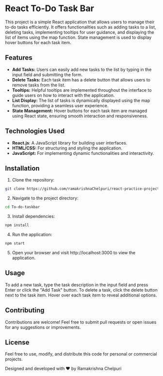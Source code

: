 # React To-Do Task Bar

This project is a simple React application that allows users to manage their to-do tasks efficiently. It offers functionalities such as adding tasks to a list, deleting tasks, implementing tooltips for user guidance, and displaying the list of items using the map function. State management is used to display hover buttons for each task item.

## Features
- **Add Tasks:** Users can easily add new tasks to the list by typing in the input field and submitting the form.
- **Delete Tasks:** Each task item has a delete button that allows users to remove tasks from the list.
- **Tooltips:** Helpful tooltips are implemented throughout the interface to guide users on how to interact with the application.
- **List Display:** The list of tasks is dynamically displayed using the map function, providing a seamless user experience.
- **State Management:** Hover buttons for each task item are managed using React state, ensuring smooth interaction and responsiveness.

## Technologies Used
- **React.js**: A JavaScript library for building user interfaces.
- **HTML/CSS:** For structuring and styling the application.
- **JavaScript:** For implementing dynamic functionalities and interactivity.

## Installation
1. Clone the repository:

```bash
git clone https://github.com/ramakrishnaChelpuri/react-practice-projects.git
```

2. Navigate to the project directory:

```bash
cd To-do-taskbar
```

3. Install dependencies:

```bash
npm install
```

4. Run the application:

```bash
npm start
```

5. Open your browser and visit http://localhost:3000 to view the application.

## Usage
To add a new task, type the task description in the input field and press Enter or click the "Add Task" button.
To delete a task, click the delete button next to the task item.
Hover over each task item to reveal additional options.

## Contributing
Contributions are welcome! Feel free to submit pull requests or open issues for any suggestions or improvements.

## License
Feel free to use, modify, and distribute this code for personal or commercial projects.

Designed and developed with ❤️ by Ramakrishna Chelpuri
